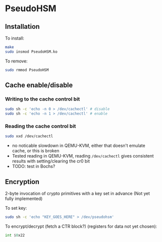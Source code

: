 # PseudoHSM
## Installation
To install:
```sh
make
sudo insmod PseudoHSM.ko
```
To remove:
```sh
sudo rmmod PseudoHSM
```
## Cache enable/disable
### Writing to the cache control bit
```sh
sudo sh -c 'echo -n 0 > /dev/cachectl' # disable
sudo sh -c 'echo -n 1 > /dev/cachectl' # enable
```
### Reading the cache control bit
```sh
sudo xxd /dev/cachectl
```

- no noticable slowdown in QEMU-KVM, either that doesn't emulate cache, or this is broken
- Tested reading in QEMU-KVM, reading `/dev/cachectl` gives consistent results with setting/clearing the cr0 bit
- TODO: test in Bochs?

## Encryption
2-byte invocation of crypto primitives with a key set in advance (Not yet fully implemented)

To set key:
```sh
sudo sh -c 'echo "KEY_GOES_HERE" > /dev/pseudohsm'
```
To encrypt/decrypt (fetch a CTR block?) (registers for data not yet chosen):
```asm
int $0x22
```
